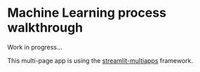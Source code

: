 # Machine Learning process walkthrough

Work in progress...

This multi-page app is using the [streamlit-multiapps](https://github.com/upraneelnihar/streamlit-multiapps) framework.
